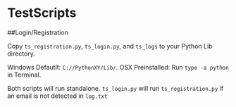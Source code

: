 TestScripts
===========

##Login/Registration

Copy `ts_registration.py`, `ts_login.py`, and `ts_logs` to your Python Lib directory. 

Windows Defautlt: `C://PythonXY/Lib/`.
OSX Preinstalled: Run `type -a python` in Terminal.

Both scripts will run standalone. `ts_login.py` will run `ts_registration.py` if an email is not detected in `log.txt`
